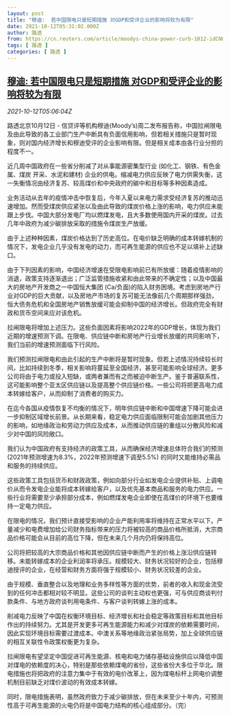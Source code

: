 ```yaml
---
layout: post
title: "穆迪:  若中国限电只是短期措施 对GDP和受评企业的影响将较为有限"
date: 2021-10-12T05:31:02.000Z
author: 路透
from: https://cn.reuters.com/article/moodys-china-power-curb-1012-idCNKBS2H20B1
tags: [ 路透 ]
categories: [ 路透 ]
---
```

<!--1634016662000-->
[穆迪:  若中国限电只是短期措施 对GDP和受评企业的影响将较为有限](https://cn.reuters.com/article/moodys-china-power-curb-1012-idCNKBS2H20B1)
------

<div>
<div><i>2021-10-12T05:06:04Z</i></div><p>路透北京10月12日 - 信贷评等机构穆迪(Moody’s)周二发布报告称，中国拉闸限电及由此导致的各工业部门生产中断具有负面信用影响，但若相关措施只是暂时现象，则对国内经济增长和穆迪受评的企业影响有限。但是相关成本由各行业分担的程度不一。</p><p>近几周中国政府在一些省分削减了对从事能源密集型行业 (如化工、钢铁、有色金属、煤炭 开采、水泥和建材) 企业的供电。缩减电力供应反映了电力供需失衡，这一失衡情况由经济复苏、较高煤价和中央政府的碳中和目标等多种因素造成。</p><p>业务活动从去年的疫情冲击中恢复后，今年入夏以来电力需求受经济复苏的推动迅速增加。然而受煤炭供应紧张以及由此导致的煤炭价格上涨的影响，电力供应未能跟上步伐。中国大部分发电厂均以燃煤发电，且大多数使用国内开采的煤炭。过去几年中政府为减少碳排放采取的措施令煤炭生产放缓。</p><p>由于上述种种因素，煤炭价格达到了历史高位。在电价缺乏明确的成本转嫁机制的情况下，发电企业几乎没有发电的动力，而可再生能源的供应也不足以填补上述缺口。</p><p>由于下列因素的影响，中国经济增速在受限电影响前已有所放缓：随着疫情影响的消退，政策支持逐渐退出；广泛监管措施收紧和由此带来的不确定性；以及中国最大的房地产开发商之一中国恒大集团 (Ca/负面)的陷入财务困境。考虑到房地产行业对GDP的巨大贡献，以及房地产市场的复苏可能无法像前几个周期那样强劲，恒大债务危机和全国房地产销售放缓可能会抑制中国的经济增长。但政府完全有财政和货币空间来应对该危机。</p><p>拉闸限电将增加上述压力。这些负面因素将影响2022年的GDP增长，体现为我们近期的增速预测下调。在限电、供应链中断和房地产行业增长放缓的共同影响下，我们当前的增速预测面临下行风险。</p><p>我们预测拉闸限电和由此引起的生产中断将是暂时现象。但若上述情况持续较长时间，比如持续到冬季，相关影响将蔓延至全国经济，甚至可能影响全球经济。更多公司将由于电力或投入短缺，或两者兼而有之而被迫中断生产。鉴于普遍联系性，这可能影响整个亚太区供应链以及提高整个供应链价格。一些公司将把更高电力成本转嫁给客户，从而抑制了消费者的购买力。</p><p>在迄今各国从疫情恢复不均衡的情况下，明年供应链中断和中国增速下降可能会进一步抑制区域增长前景。从长期来看，稳定电力供应面临限制可能会加剧其他压力的影响，如地缘政治和劳动力供应及成本，从而推动供应链的重组以分散风险和减少对中国的风险敞口。</p><p>我们认为中国政府有支持经济的政策工具，从而确保经济增速总体符合我们的预测 (2021年预测增速为8.3%，2022年预测增速下调至5.5%) 的同时又能维持必需品和服务的持续供应。</p><p>这些政策工具包括货币和财政政策，例如向部分行业如发电企业提供补贴、上调电价从而令发电企业能将成本转嫁给客户，以及优先基本商品和服务的电力供应。一些行业将需要至少承担部分成本，例如燃煤发电企业即使在高煤价的环境下也要维持一定电力供应。</p><p>在限电的情况，我们预计直接受影响的企业产能利用率将维持在正常水平以下。产量减少和电费增加给公司财务指标带来的压力将被较高的商品价格所抵消，大宗商品价格可能会从目前的高位下降，但在未来几个月内仍将保持高位。</p><p>公司将把较高的大宗商品价格和其他因供应链中断而产生的价格上涨沿供应链转移。未能转嫁成本的企业利润率将承压。规模较大、财务状况较好的企业，包括穆迪授评的企业，在经营和财务方面将强于规模较小、财务状况较差的企业。</p><p>由于规模、垂直整合以及地理和业务多样性等方面的优势，前者的收入和现金流受到的任何冲击都相对较不明显。这些公司的谈判主动权也更强，可与供应商谈判付款条件、与地方政府谈判用电条件、与客户谈判转嫁上涨的成本。</p><p>削减电力反映了中国在权衡环境目标、经济增长和社会稳定等政策目标和其他目标作出的持续努力。尤其是开发更多可再生能源能力和减少对煤炭的依赖需要时间，因此实现环境目标需要过渡成本。中澳关系等地缘政治紧张局势，加上全球供应链的相互关联性令政策权衡更为复杂。</p><p>拉闸限电有望坚定中国促进可再生能源、核电和电力储存基础设施供应以降低中国对煤电的依赖度的决心，特别是那些依赖煤电的省份，这些省份大多位于华北。限电措施也将把政府的注意力集中于有效的电价改革上，因为煤电标杆上网电价调整机制目前缺乏对煤价波动的有效成本转嫁。</p><p>同时，限电措施表明，虽然政府致力于减少碳排放，但在未来至少十年内，可预测性高于可再生能源的火电仍将是中国电力结构的核心组成部分。（完）</p>
</div>
